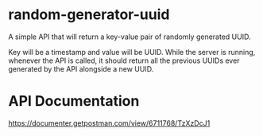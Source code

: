 # random-generator-uuid
A simple API that will return a key-value pair of randomly generated UUID.

Key will be a timestamp and value will be UUID. While the server is running, whenever the API is called, it should return all the previous UUIDs ever generated by the API alongside a new UUID.

# API Documentation
https://documenter.getpostman.com/view/6711768/TzXzDcJ1
